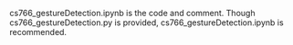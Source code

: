 cs766_gestureDetection.ipynb is the code and comment. Though cs766_gestureDetection.py is provided, cs766_gestureDetection.ipynb is recommended.
